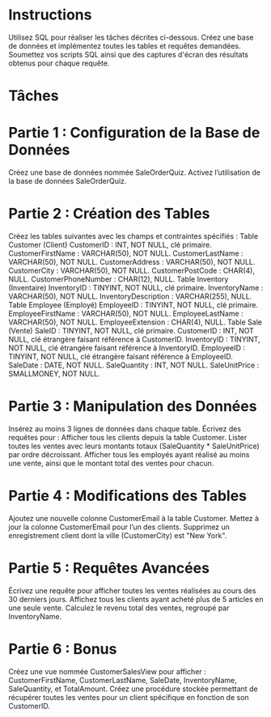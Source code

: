                                         
# Instructions
Utilisez SQL pour réaliser les tâches décrites ci-dessous.
Créez une base de données et implémentez toutes les tables et requêtes demandées.
Soumettez vos scripts SQL ainsi que des captures d'écran des résultats obtenus pour chaque requête.
# Tâches
# Partie 1 : Configuration de la Base de Données
Créez une base de données nommée SaleOrderQuiz.
Activez l’utilisation de la base de données SaleOrderQuiz.
# Partie 2 : Création des Tables
Créez les tables suivantes avec les champs et contraintes spécifiés :
Table Customer (Client)
CustomerID : INT, NOT NULL, clé primaire.
CustomerFirstName : VARCHAR(50), NOT NULL.
CustomerLastName : VARCHAR(50), NOT NULL.
CustomerAddress : VARCHAR(50), NOT NULL.
CustomerCity : VARCHAR(50), NOT NULL.
CustomerPostCode : CHAR(4), NULL.
CustomerPhoneNumber : CHAR(12), NULL.
Table Inventory (Inventaire)
InventoryID : TINYINT, NOT NULL, clé primaire.
InventoryName : VARCHAR(50), NOT NULL.
InventoryDescription : VARCHAR(255), NULL.
Table Employee (Employé)
EmployeeID : TINYINT, NOT NULL, clé primaire.
EmployeeFirstName : VARCHAR(50), NOT NULL.
EmployeeLastName : VARCHAR(50), NOT NULL.
EmployeeExtension : CHAR(4), NULL.
Table Sale (Vente)
SaleID : TINYINT, NOT NULL, clé primaire.
CustomerID : INT, NOT NULL, clé étrangère faisant référence à CustomerID.
InventoryID : TINYINT, NOT NULL, clé étrangère faisant référence à InventoryID.
EmployeeID : TINYINT, NOT NULL, clé étrangère faisant référence à EmployeeID.
SaleDate : DATE, NOT NULL.
SaleQuantity : INT, NOT NULL.
SaleUnitPrice : SMALLMONEY, NOT NULL.
# Partie 3 : Manipulation des Données
Insérez au moins 3 lignes de données dans chaque table.
Écrivez des requêtes pour :
Afficher tous les clients depuis la table Customer.
Lister toutes les ventes avec leurs montants totaux (SaleQuantity * SaleUnitPrice) par ordre décroissant.
Afficher tous les employés ayant réalisé au moins une vente, ainsi que le montant total des ventes pour chacun.
# Partie 4 : Modifications des Tables
Ajoutez une nouvelle colonne CustomerEmail à la table Customer.
Mettez à jour la colonne CustomerEmail pour l’un des clients.
Supprimez un enregistrement client dont la ville (CustomerCity) est "New York".
# Partie 5 : Requêtes Avancées
Écrivez une requête pour afficher toutes les ventes réalisées au cours des 30 derniers jours.
Affichez tous les clients ayant acheté plus de 5 articles en une seule vente.
Calculez le revenu total des ventes, regroupé par InventoryName.
# Partie 6 : Bonus
Créez une vue nommée CustomerSalesView pour afficher :
CustomerFirstName, CustomerLastName, SaleDate, InventoryName, SaleQuantity, et TotalAmount.
Créez une procédure stockée permettant de récupérer toutes les ventes pour un client spécifique en fonction de son CustomerID.
